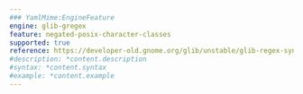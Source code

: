 ```yaml
---
### YamlMime:EngineFeature
engine: glib-gregex
feature: negated-posix-character-classes
supported: true
reference: https://developer-old.gnome.org/glib/unstable/glib-regex-syntax.html#id-1.5.25.9
#description: *content.description
#syntax: *content.syntax
#example: *content.example
---
```

